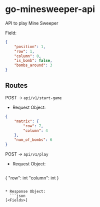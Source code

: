 # go-minesweeper-api
API to play Mine Sweeper


Field:
```json
{
	"position": 1,
	"row": 1,
	"column": 0,
	"is_bomb": false,
	"bombs_around": 3
}
```

## Routes

POST -> `api/v1/start-game`

* Request Object:
```json
{
	"matrix": {
		"row": 7,
		"column": 4
	},
	"num_of_bombs": 6
}
```
POST -> `api/v1/play`

* Request Object:
  ```json
{
  "row": int
  "column": int
}
```

* Response Object:
  ```json
[<Fields>]
```
